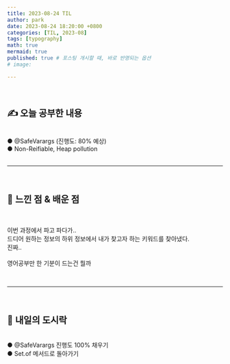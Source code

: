 ```yaml
---
title: 2023-08-24 TIL
author: park
date: 2023-08-24 18:20:00 +0800
categories: [TIL, 2023-08]
tags: [typography]
math: true
mermaid: true
published: true # 포스팅 개시할 때, 바로 반영되는 옵션
# image: 

---
```


<br>

## ✍ 오늘 공부한 내용

<br>
● @SafeVarargs (진행도: 80% 예상)<br> 
● Non-Reifiable, Heap pollution<br>
<br>

---

<br>

## 🧠 느낀 점 & 배운 점 

<br>

이번 과정에서 파고 파다가..<br>
드디어 원하는 정보의 하위 정보에서 내가 찾고자 하는 키워드를 찾아냈다.<br>
진짜..<br>
<br>
영어공부만 한 기분이 드는건 뭘까<br>

<br>

---

<br>

## 🍱 내일의 도시락

<br>
● @SafeVarargs 진행도 100% 채우기<br>
● Set.of 메서드로 돌아가기<br>
<br>
<br>